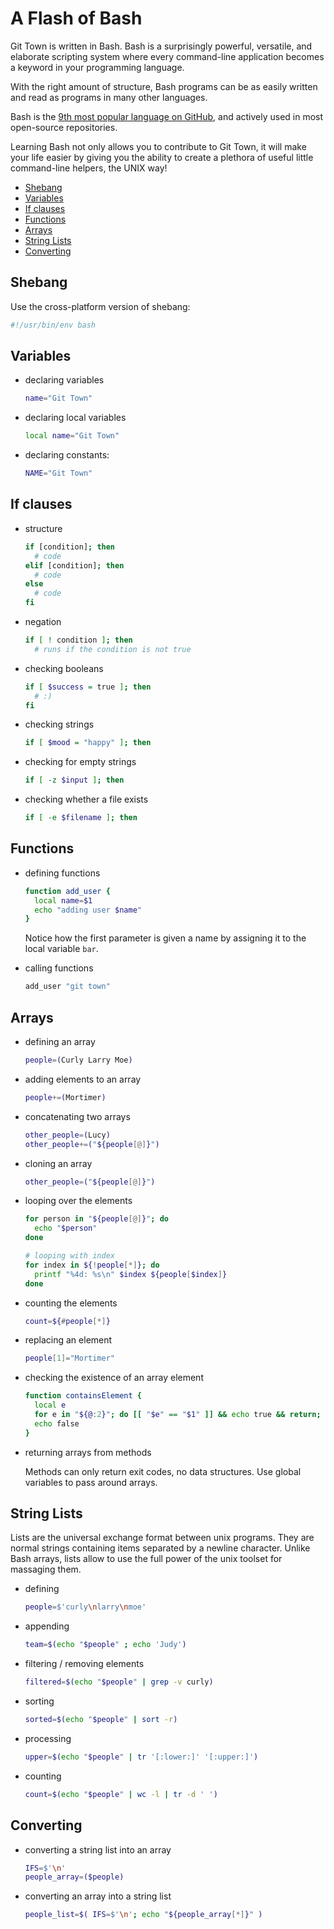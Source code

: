 # A Flash of Bash

Git Town is written in Bash.
Bash is a surprisingly powerful, versatile, and elaborate scripting system
where every command-line application becomes a keyword in your programming language.

With the right amount of structure,
Bash programs can be as easily written and read
as programs in many other languages.

Bash is the
[9th most popular language on GitHub](http://githut.info),
and actively used in most open-source repositories.

Learning Bash not only allows you to contribute to Git Town,
it will make your life easier by giving you the ability to
create a plethora of useful little command-line helpers,
the UNIX way!

* [Shebang](#shebang)
* [Variables](#variables)
* [If clauses](#if-clauses)
* [Functions](#functions)
* [Arrays](#arrays)
* [String Lists](#string-lists)
* [Converting](#converting)


## Shebang

Use the cross-platform version of shebang:
```bash
#!/usr/bin/env bash
```


## Variables

* declaring variables

  ```bash
  name="Git Town"
  ```
* declaring local variables

  ```bash
  local name="Git Town"
  ```
* declaring constants:

  ```bash
  NAME="Git Town"
  ```

## If clauses

* structure

  ```bash
  if [condition]; then
    # code
  elif [condition]; then
    # code
  else
    # code
  fi
  ```

* negation

  ```bash
  if [ ! condition ]; then
    # runs if the condition is not true
  ```
* checking booleans

  ```bash
  if [ $success = true ]; then
    # :)
  fi
  ```
* checking strings

  ```bash
  if [ $mood = "happy" ]; then
  ```
* checking for empty strings

  ```bash
  if [ -z $input ]; then
  ```

* checking whether a file exists

  ```bash
  if [ -e $filename ]; then
  ```


## Functions

* defining functions

  ```bash
  function add_user {
    local name=$1
    echo "adding user $name"
  }
  ```

  Notice how the first parameter is given a name
  by assigning it
  to the local variable `bar`.

* calling functions

  ```bash
  add_user "git town"
  ```


## Arrays

* defining an array

  ```bash
  people=(Curly Larry Moe)
  ```
* adding elements to an array

  ```bash
  people+=(Mortimer)
  ```
* concatenating two arrays

  ```bash
  other_people=(Lucy)
  other_people+=("${people[@]}")
  ```
* cloning an array

  ```bash
  other_people=("${people[@]}")
  ```
* looping over the elements

  ```bash
  for person in "${people[@]}"; do
    echo "$person"
  done

  # looping with index
  for index in ${!people[*]}; do
    printf "%4d: %s\n" $index ${people[$index]}
  done
  ```
* counting the elements

  ```bash
  count=${#people[*]}
  ```
* replacing an element

  ```bash
  people[1]="Mortimer"
  ```
* checking the existence of an array element

  ```bash
  function containsElement {
    local e
    for e in "${@:2}"; do [[ "$e" == "$1" ]] && echo true && return; done
    echo false
  }
  ```
* returning arrays from methods

  Methods can only return exit codes,
  no data structures.
  Use global variables to pass around arrays.


## String Lists

Lists are the universal exchange format between unix programs.
They are normal strings containing items separated by a newline character.
Unlike Bash arrays, lists allow to use the full power of the unix toolset for massaging them.

* defining

  ```bash
  people=$'curly\nlarry\nmoe'
  ```
* appending

  ```bash
  team=$(echo "$people" ; echo 'Judy')
  ```
* filtering / removing elements

  ```bash
  filtered=$(echo "$people" | grep -v curly)
  ```
* sorting

  ```bash
  sorted=$(echo "$people" | sort -r)
  ```
* processing

  ```bash
  upper=$(echo "$people" | tr '[:lower:]' '[:upper:]')
  ```
* counting

  ```bash
  count=$(echo "$people" | wc -l | tr -d ' ')
  ```


## Converting
* converting a string list into an array

  ```bash
  IFS=$'\n'
  people_array=($people)
  ```

* converting an array into a string list

  ```bash
  people_list=$( IFS=$'\n'; echo "${people_array[*]}" )
  ```
